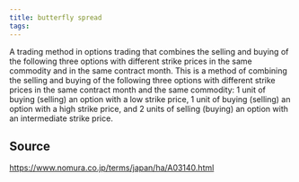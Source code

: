 ```yaml
---
title: butterfly spread
tags: 
---
```


A trading method in options trading that combines the selling and buying of the following three options with different strike prices in the same commodity and in the same contract month. This is a method of combining the selling and buying of the following three options with different strike prices in the same contract month and the same commodity: 1 unit of buying (selling) an option with a low strike price, 1 unit of buying (selling) an option with a high strike price, and 2 units of selling (buying) an option with an intermediate strike price.

## Source
https://www.nomura.co.jp/terms/japan/ha/A03140.html